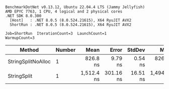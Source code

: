 ```

BenchmarkDotNet v0.13.12, Ubuntu 22.04.4 LTS (Jammy Jellyfish)
AMD EPYC 7763, 1 CPU, 4 logical and 2 physical cores
.NET SDK 8.0.300
  [Host]   : .NET 8.0.5 (8.0.524.21615), X64 RyuJIT AVX2
  ShortRun : .NET 8.0.5 (8.0.524.21615), X64 RyuJIT AVX2

Job=ShortRun  IterationCount=3  LaunchCount=1  
WarmupCount=3  

```
| Method             | Number | Mean       | Error     | StdDev   | Min        | Max        | Gen0   | Allocated |
|------------------- |------- |-----------:|----------:|---------:|-----------:|-----------:|-------:|----------:|
| StringSplitNoAlloc | 1      |   826.8 ns |   9.79 ns |  0.54 ns |   826.4 ns |   827.4 ns |      - |         - |
| StringSplit        | 1      | 1,512.4 ns | 301.16 ns | 16.51 ns | 1,494.7 ns | 1,527.4 ns | 0.0381 |    3208 B |
